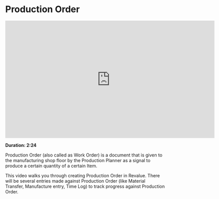 # Production Order

<iframe width="660" height="371" src="https://www.youtube.com/embed/dMY40WOWyXI" frameborder="0" allowfullscreen></iframe>

**Duration: 2:24**

Production Order (also called as Work Order) is a document that is given to the manufacturing shop floor by the Production Planner as a signal to produce a certain quantity of a certain Item.

This video walks you through creating Production Order in Revalue. There will be several entries made against Production Order (like Material Transfer, Manufacture entry, Time Log) to track progress against Production Order.

